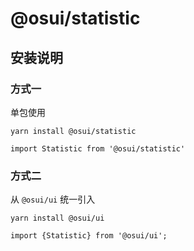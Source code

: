 # @osui/statistic

## 安装说明

### 方式一

单包使用

```
yarn install @osui/statistic
```

```
import Statistic from '@osui/statistic'
```

### 方式二

从 `@osui/ui` 统一引入

```
yarn install @osui/ui
```

```
import {Statistic} from '@osui/ui';
```



